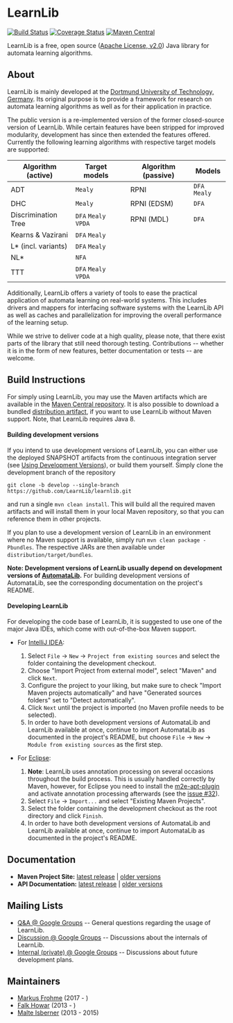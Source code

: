 # LearnLib

[![Build Status](https://travis-ci.org/LearnLib/learnlib.svg?branch=develop)](https://travis-ci.org/LearnLib/learnlib)
[![Coverage Status](https://coveralls.io/repos/github/LearnLib/learnlib/badge.svg?branch=develop)](https://coveralls.io/github/LearnLib/learnlib?branch=develop)
[![Maven Central](https://maven-badges.herokuapp.com/maven-central/de.learnlib/learnlib-parent/badge.svg)](https://maven-badges.herokuapp.com/maven-central/de.learnlib/learnlib-parent)

LearnLib is a free, open source ([Apache License, v2.0][1]) Java library for automata learning algorithms.


## About

LearnLib is mainly developed at the [Dortmund University of Technology, Germany][2].
Its original purpose is to provide a framework for research on automata learning algorithms as well as for their application in practice.

The public version is a re-implemented version of the former closed-source version of LearnLib.
While certain features have been stripped for improved modularity, development has since then extended the features offered.
Currently the following learning algorithms with respective target models are supported:


Algorithm (active)  | Target models        || Algorithm (passive) | Models
--- | --- | --- | --- | ---
ADT                 | `Mealy`              || RPNI                | `DFA` `Mealy`
DHC                 | `Mealy`              || RPNI (EDSM)         | `DFA`
Discrimination Tree | `DFA` `Mealy` `VPDA` || RPNI (MDL)          | `DFA`
Kearns & Vazirani   | `DFA` `Mealy`
L* (incl. variants) | `DFA` `Mealy`
NL*                 | `NFA`
TTT                 | `DFA` `Mealy` `VPDA`


Additionally, LearnLib offers a variety of tools to ease the practical application of automata learning on real-world systems.
This includes drivers and mappers for interfacing software systems with the LearnLib API as well as caches and parallelization for improving the overall performance of the learning setup.

While we strive to deliver code at a high quality, please note, that there exist parts of the library that still need thorough testing.
Contributions -- whether it is in the form of new features, better documentation or tests -- are welcome.

## Build Instructions

For simply using LearnLib, you may use the Maven artifacts which are available in the [Maven Central repository][maven-central].
It is also possible to download a bundled [distribution artifact][maven-central-distr], if you want to use LearnLib without Maven support.
Note, that LearnLib requires Java 8.

#### Building development versions

If you intend to use development versions of LearnLib, you can either use the deployed SNAPSHOT artifacts from the continuous integration server (see [Using Development Versions](https://github.com/LearnLib/learnlib/wiki/Using-Development-Versions)), or build them yourself.
Simply clone the development branch of the repository

```
git clone -b develop --single-branch https://github.com/LearnLib/learnlib.git
```

and run a single `mvn clean install`.
This will build all the required maven artifacts and will install them in your local Maven repository, so that you can reference them in other projects.

If you plan to use a development version of LearnLib in an environment where no Maven support is available, simply run `mvn clean package -Pbundles`.
The respective JARs are then available under `distribution/target/bundles`.

**Note: Development versions of LearnLib usually depend on development versions of [AutomataLib][7].**
For building development versions of AutomataLib, see the corresponding documentation on the project's README.

#### Developing LearnLib

For developing the code base of LearnLib, it is suggested to use one of the major Java IDEs, which come with out-of-the-box Maven support.

* For [IntelliJ IDEA][intellij]:
  1. Select `File` -> `New` -> `Project from existing sources` and select the folder containing the development checkout.
  1. Choose "Import Project from external model", select "Maven" and click `Next`.
  1. Configure the project to your liking, but make sure to check "Import Maven projects automatically" and have "Generated sources folders" set to "Detect automatically".
  1. Click `Next` until the project is imported (no Maven profile needs to be selected).
  1. In order to have both development versions of AutomataLib and LearnLib available at once, continue to import AutomataLib as documented in the project's README, but choose `File` -> `New` -> `Module from existing sources` as the first step.

* For [Eclipse][eclipse]:
  1. **Note**: LearnLib uses annotation processing on several occasions throughout the build process.
  This is usually handled correctly by Maven, however, for Eclipse you need to install the [m2e-apt-plugin](https://marketplace.eclipse.org/content/m2e-apt) and activate annotation processing afterwards (see the [issue #32](https://github.com/LearnLib/learnlib/issues/32)).
  1. Select `File` -> `Import...` and select "Existing Maven Projects".
  1. Select the folder containing the development checkout as the root directory and click `Finish`.
  1. In order to have both development versions of AutomataLib and LearnLib available at once, continue to import AutomataLib as documented in the project's README.


## Documentation

* **Maven Project Site:** [latest release](http://learnlib.github.io/learnlib/maven-site/latest/) | [older versions](http://learnlib.github.io/learnlib/maven-site/)
* **API Documentation:** [latest release](http://learnlib.github.io/learnlib/maven-site/latest/apidocs/) | [older versions](http://learnlib.github.io/learnlib/maven-site/)


## Mailing Lists

  * [Q&A @ Google Groups][learnlib-qa] -- General questions regarding the usage of LearnLib.
  * [Discussion @ Google Groups][learnlib-discussion] -- Discussions about the internals of LearnLib.
  * [Internal (private) @ Google Groups][learnlib-internal] -- Discussions about future development plans.


## Maintainers

* [Markus Frohme][6] (2017 - )
* [Falk Howar][5] (2013 - )
* [Malte Isberner][4] (2013 - 2015)


[1]: http://www.apache.org/licenses/LICENSE-2.0
[2]: http://www.cs.tu-dortmund.de
[3]: http://www.learnlib.de
[4]: https://github.com/misberner
[5]: https://github.com/fhowar
[6]: https://github.com/mtf90
[7]: https://github.com/LearnLib/automatalib

[learnlib-qa]: https://groups.google.com/d/forum/learnlib-qa
[learnlib-discussion]: https://groups.google.com/d/forum/learnlib-discussion
[learnlib-internal]: https://groups.google.com/d/forum/learnlib-internal

[maven-central]: http://search.maven.org/#search%7Cga%7C1%7Cg%3A%22de.learnlib%22
[maven-central-distr]: http://search.maven.org/#search%7Cga%7C1%7Cg%3A%22de.learnlib.distribution%22
[intellij]: https://www.jetbrains.com/idea/
[eclipse]: https://www.eclipse.org/
